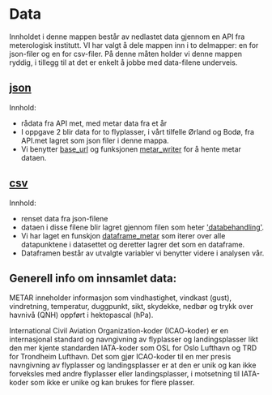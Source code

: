 # Data
Innholdet i denne mappen består av nedlastet data gjennom en API fra meterologisk institutt. VI har valgt å dele mappen inn i to delmapper: en for json-filer og en for csv-filer. På denne måten holder vi denne mappen ryddig, i tillegg til at det er enkelt å jobbe med data-filene underveis. 

## [json](/data/json)

Innhold: 

- rådata fra API met, med metar data fra et år
- I oppgave 2 blir data for to flyplasser, i vårt tilfelle Ørland og Bodø, fra API.met lagret som json filer i denne mappa. 
- Vi benytter [base_url](../.env) og funksjonen [metar_writer](../src/metar_writer.py) for å hente metar dataen. 

## [csv](/data/csv)

Innhold:

- renset data fra json-filene
- dataen i disse filene blir lagret gjennom filen som heter ['databehandling'](../notebooks/03_databehandling.ipynb). 
- Vi har laget en funskjon [dataframe_metar](../src/dataFrame_metar.py) som iterer over alle datapunktene i datasettet og deretter lagrer det som en dataframe. 
- Dataframen består av utvalgte variabler vi benytter videre i analysen vår. 

## Generell info om innsamlet data:

METAR inneholder informasjon som vindhastighet, vindkast (gust), vindretning, temperatur, duggpunkt, sikt, skydekke, nedbør og trykk over havnivå (QNH) oppført i hektopascal (hPa).

International Civil Aviation Organization-koder (ICAO-koder) er en internasjonal standard og navngivning av flyplasser og landingsplasser likt den mer kjente standarden IATA-koder som OSL for Oslo Lufthavn og TRD for Trondheim Lufthavn. Det som gjør ICAO-koder til en mer presis navngivning av flyplasser og landingsplasser er at den er unik og kan ikke forveksles med andre flyplasser eller landingsplasser, i motsetning til IATA-koder som ikke er unike og kan brukes for flere plasser.